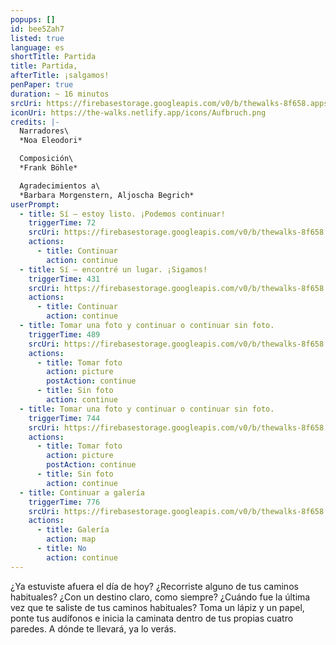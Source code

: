 ```yaml
---
popups: []
id: bee5Zah7
listed: true
language: es
shortTitle: Partida
title: Partida,
afterTitle: ¡salgamos!
penPaper: true
duration: ~ 16 minutos
srcUri: https://firebasestorage.googleapis.com/v0/b/thewalks-8f658.appspot.com/o/mp3%2Fv0%2Fit_bee5Zah7%2Fit_bee5Zah7.mp3?alt=media&token=b04001e6-c829-4cd4-930e-bc74215a0830
iconUri: https://the-walks.netlify.app/icons/Aufbruch.png
credits: |-
  Narradores\
  *Noa Eleodori*

  Composición\
  *Frank Böhle*

  Agradecimientos a\
  *Barbara Morgenstern, Aljoscha Begrich*
userPrompt:
  - title: Sí – estoy listo. ¡Podemos continuar!
    triggerTime: 72
    srcUri: https://firebasestorage.googleapis.com/v0/b/thewalks-8f658.appspot.com/o/mp3%2Fv0%2Fde_bee5Zah7%2Fde_bee5Zah7_loop_1.mp3?alt=media&token=61c4d8ff-7332-4b83-8ca9-d0951f94261c
    actions:
      - title: Continuar
        action: continue
  - title: Sí – encontré un lugar. ¡Sigamos!
    triggerTime: 431
    srcUri: https://firebasestorage.googleapis.com/v0/b/thewalks-8f658.appspot.com/o/mp3%2Fv0%2Fde_bee5Zah7%2Fde_bee5Zah7_loop_2.mp3?alt=media&token=5cc78231-0772-44cb-b4bb-7efd873ad045
    actions:
      - title: Continuar
        action: continue
  - title: Tomar una foto y continuar o continuar sin foto.
    triggerTime: 489
    srcUri: https://firebasestorage.googleapis.com/v0/b/thewalks-8f658.appspot.com/o/mp3%2Fv0%2Fde_bee5Zah7%2Fde_bee5Zah7_loop_3.mp3?alt=media&token=eee75c2a-c745-4e38-9bba-83d277346aa0
    actions:
      - title: Tomar foto
        action: picture
        postAction: continue
      - title: Sin foto
        action: continue
  - title: Tomar una foto y continuar o continuar sin foto.
    triggerTime: 744
    srcUri: https://firebasestorage.googleapis.com/v0/b/thewalks-8f658.appspot.com/o/mp3%2Fv0%2Fde_bee5Zah7%2Fde_bee5Zah7_loop_4.mp3?alt=media&token=3df62014-aaec-4560-8d39-4b792913f7ce
    actions:
      - title: Tomar foto
        action: picture
        postAction: continue
      - title: Sin foto
        action: continue
  - title: Continuar a galería
    triggerTime: 776
    srcUri: https://firebasestorage.googleapis.com/v0/b/thewalks-8f658.appspot.com/o/static%2Fmedias%2Fmulti_Zeubeel8_loop.mp3?alt=media&token=88349085-3303-48b9-bdc6-fd7b09519a26
    actions:
      - title: Galería
        action: map
      - title: No
        action: continue
---
```

¿Ya estuviste afuera el día de hoy? ¿Recorriste alguno de tus caminos habituales? ¿Con un destino claro, como siempre? ¿Cuándo fue la última vez que te saliste de tus caminos habituales? Toma un lápiz y un papel, ponte tus audífonos e inicia la caminata dentro de tus propias cuatro paredes. A dónde te llevará, ya lo verás.